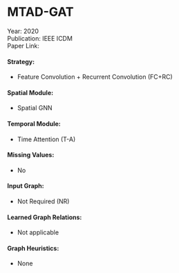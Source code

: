 # MTAD-GAT

Year: 2020  
Publication: IEEE ICDM  
Paper Link:

#### Strategy:

- Feature Convolution + Recurrent Convolution (FC+RC)

#### Spatial Module:

- Spatial GNN

#### Temporal Module:

- Time Attention (T-A)

#### Missing Values:

- No

#### Input Graph:

- Not Required (NR)

#### Learned Graph Relations:

- Not applicable

#### Graph Heuristics:

- None
